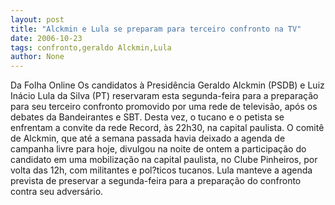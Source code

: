 ```yaml
---
layout: post
title: "Alckmin e Lula se preparam para terceiro confronto na TV"
date: 2006-10-23
tags: confronto,geraldo Alckmin,Lula
author: None
---
```

Da Folha Online
Os candidatos à Presidência Geraldo Alckmin (PSDB) e Luiz Inácio Lula da Silva (PT) reservaram esta segunda-feira para a preparação para seu terceiro confronto promovido por uma rede de televisão, após os debates da Bandeirantes e SBT. Desta vez, o tucano e o petista
 se enfrentam a convite da rede Record, às 22h30, na capital paulista.
O comitê de Alckmin, que até a semana passada havia deixado a agenda de campanha livre para hoje, divulgou na noite de ontem a participação do candidato em uma mobilização na capital paulista, no Clube Pinheiros, por volta das 12h, com militantes e pol?ticos tucanos.
Lula manteve a agenda prevista de preservar a segunda-feira para a preparação do confronto contra seu adversário. 
